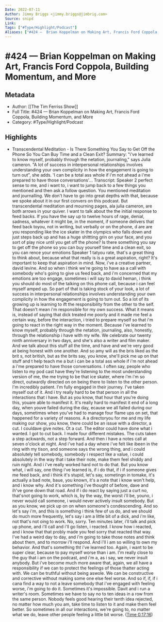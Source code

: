 ```yaml
---
Date: 2022-07-11
Author: Jimmy Briggs <jimmy.briggs@jimbrig.com>
Source: snipd
Link: 
Tags: ["#Type/Highlight/Podcast"]
Aliases: ["#424 —  Brian Koppelman on Making Art, Francis Ford Coppola, Building Momentum, and More", "#424 —  Brian Koppelman on Making Art, Francis Ford Coppola, Building Momentum, and More"]
---
```

# #424 —  Brian Koppelman on Making Art, Francis Ford Coppola, Building Momentum, and More

## Metadata
- Author: [[The Tim Ferriss Show]]
- Full Title: #424 —  Brian Koppelman on Making Art, Francis Ford Coppola, Building Momentum, and More
- Category: #Type/Highlight/Podcast

## Highlights
- Transcendental Meditation - Is There Something You Say to Get Off the Phone So You Can Buy Time and a Clean Exit?
  Summary:
  "i've learned to know myself, probably through the netation, journaling," says Julia cameron. "A lot of success in interpersonal relationships involves understanding your own complicity in how the engagement is going to turn out", she adds. 'I can be a total ass whole if i'm not ahead a i'me prepared to have those conversations'...
  Transcript:
  Speaker 2
  perfect sense to me, and i want to, i want to jump back to a few things you mentioned and then ask a follow question. You mentioned meditation and journalling. We don't have to go into great depths with that, because we spoke about it in our first convers on this podcast. But transcendental meditation and mourning pages, ala julia cameron, are both arrows in your quiver. I want to talk about the the initial response to feed backs. If you have the say up to twelve hours of rage, denial, sadness, whatever it might be, in the moment, if someone delivers that feed back toyou, not in writing, but verbally or on the phone, d are are you responding like the ice skater in the olympics who falls down and just steps back up and has a huge shittting grin on your face, and you sort of play nice until you get off the phone? Is there something you say to get off the phone so you can buy yourself time and a clean exit, so you can rence your emotions
  Speaker 1
  tatyou rate, that's a great thing to think about, because what that really is is a great aspiration, right? It's important to keep that aspiration in mind. Now, i've a creative partner, david levine. And so when i think we're going to have aa a call with somebody who's going to give us feed back, and i'm concerned that my emotions are too engage, sometimes i will say to david heman, i think you should do most of the talking on this phone call, because i can feel myself amped up. So part of that is taking stock of your look, a lot of success in interpersonal relationships involves understanding your own complicity in how the engagement is going to turn out. So a lot of its growing up is learning to ift the responsibility from the other to the self. That doesn't mean i'm responsible for my own success. What it means is, instead of saying that dick treated me poorly and it made me feel a certain way, before the interaction, i tried to prepare myself so that i'm going to react in the right way in the moment. Because i've learned to know myself, probably through the netation, journaling, also, honestly, through the relationship i have with my wife. We celebrate our twenty ninth anniversary in two days, and she's also a writer and film maker. And we talk about this stuff all the time, and have and we're very good at being honest with one another. And so amy will as the bris liked as the brit s, not british, but as the brits say, you know, she'll pick me up on that stuff and t help teach me a but i can be a total ass whole if i'm not ahead a i'me prepared to have those conversations. I often say, people who listen to my pod cast have they're listening to the most understanding version of me, the me trying to be that ice skater, where i'm i'm so direct, outwardly directed on on being there to listen to the other person. I'm incredibly patient. I'm fully engaged in their journey. I've taken myself out of it. And i try really hard to be that person in all the interactions that i have. But as you know, that hour that you're doing this, youare able to manifest it. It's really hard to manifest it end of a long day, when youve failed during the day, ecause we all failed during our days, sometimes when you've had to manage four flame ups on set, that happened for a variety of reasons. A a directoryou for me and my life making our show, you know, there could be an issue with a director, a cut. I couldave give notes. Ot a cut. The editor could have done what i wanted. I got to cut back. I made four different mistakes. The cuts taken a step ackwards, not a step forward. And then i have a notes call at seven o'clock at night. And i've had a day where i've felt like ibeen in the ring with my tison, and someone says the wrong thing, and i could absolutely tell somebody, somebody i respect like a value, i could absolutely in the way that i take their note, make them feel shiddy and ruin night. And i i've really worked hard not to do that. But you know what, i will say, one thing i've learned is, if i do that, if i if someone gives me feed back, and i think it's stupid, let's say, sometingn in tomake, it's actually a bad note, baue, you known, it's a note that i know won't help, and i know why. And it's something i've thought of before, dave and ih've gone down that road. And if i do react by saying just a curt no, that'snot going to work, which is, by the way, the worst i'll be, youno, i never would call someone, i would never actively insult somebody. But as you know, we pick up on on when someone's condescending. And so let's say i'm, and this is something i think few of us do, and we should do much more frequently, let's say i am a little bit of a dick, and i'm like, not that's not oing to work. No, sorry. Ten minutes later, i'll talk and pick up phone, and i'll call and i'll go listen, i reacted. I know how i reacted, and i know that that probly made you feel sorry that reacted that way. I've had a weird day to day, and i'm going to take those notes and think about them, and to morrow i'll respond. And i'll i am so willing to own my behavior. And that's something tht i've learned too. Again, i want to be super clear, because to pay myself worse than i am. I'm really close to the guy that i am on the podcast, and i'm a, as i say, we never insult anybody. But i've become much more aware that, again, we all have a responsibility if we can to protect the feelings of those thatter acting with. We can be truthful without being aswole. We can be constructive and corrective without making some one else feel worse. And so if, if, if i cana find a way to not a leave somebody that i've engaged with feeling worse, i'm going to do it. Sometimes it's impossible. Davit and i run a writer's room. Sometimes we have to say no to ten ideas in a row from the same person. Nobody feels good hearing their tenth idea rejected, no matter how much you am, take time to listen to it and make them feel better. So sometimes in all our interactions, we're going to, no matter what we do, leave other people feeling a little bit worse. ([Time 0:17:16](https://share.snipd.com/snip/88e769bc-3946-42d4-ad9a-4e88ee35c250))
